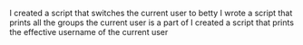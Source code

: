 I created a script that switches the current user to betty
I wrote a script that prints all the groups the current user is a part of
I created a script that prints the effective username of the current user
